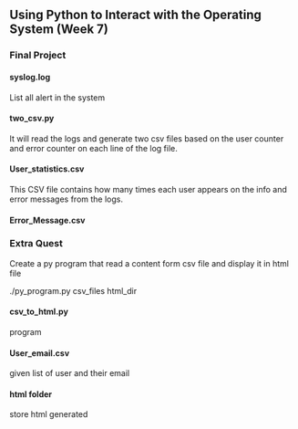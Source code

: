 ## Using Python to Interact with the Operating System (Week 7)
### Final Project
#### syslog.log
List all alert in the system
#### two_csv.py
It will read the logs and generate two csv files based on the user counter and error counter on each line of the log file.
#### User_statistics.csv
This CSV file contains how many times each user appears on the info and error messages from the logs.
#### Error_Message.csv

### Extra Quest
Create a py program that read a content form csv file and display it in html file

./py_program.py   csv_files   html_dir

#### csv_to_html.py
program
#### User_email.csv
given list of user and their email
#### html folder
store html generated
